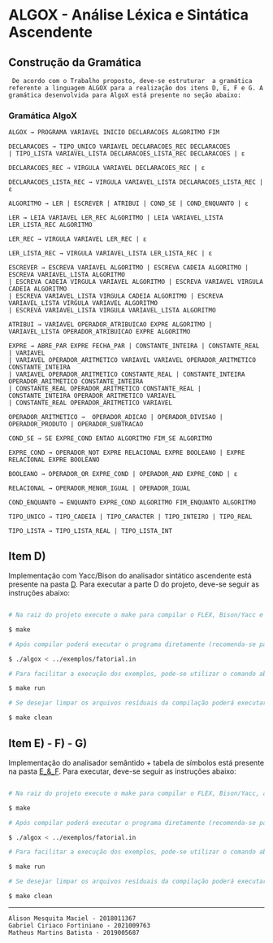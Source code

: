 # ALGOX - Análise Léxica e Sintática Ascendente

## Construção da Gramática
     De acordo com o Trabalho proposto, deve-se estruturar  a gramática referente a linguagem ALGOX para a realização dos itens D, E, F e G. A gramática desenvolvida para AlgoX está presente no seção abaixo:
### Gramática AlgoX
    ALGOX → PROGRAMA VARIAVEL INICIO DECLARACOES ALGORITMO FIM

    DECLARACOES → TIPO_UNICO VARIAVEL DECLARACOES_REC DECLARACOES 
    | TIPO_LISTA VARIAVEL_LISTA DECLARACOES_LISTA_REC DECLARACOES | ε

    DECLARACOES_REC → VIRGULA VARIAVEL DECLARACOES_REC | ε

    DECLARACOES_LISTA_REC → VIRGULA VARIAVEL_LISTA DECLARACOES_LISTA_REC | ε

    ALGORITMO → LER | ESCREVER | ATRIBUI | COND_SE | COND_ENQUANTO | ε

    LER → LEIA VARIAVEL LER_REC ALGORITMO | LEIA VARIAVEL_LISTA LER_LISTA_REC ALGORITMO
    
    LER_REC → VIRGULA VARIAVEL LER_REC | ε

    LER_LISTA_REC → VIRGULA VARIAVEL_LISTA LER_LISTA_REC | ε
    
    ESCREVER → ESCREVA VARIAVEL ALGORITMO | ESCREVA CADEIA ALGORITMO | ESCREVA VARIAVEL_LISTA ALGORITMO 
    | ESCREVA CADEIA VIRGULA VARIAVEL ALGORITMO | ESCREVA VARIAVEL VIRGULA CADEIA ALGORITMO 
    | ESCREVA VARIAVEL_LISTA VIRGULA CADEIA ALGORITMO | ESCREVA VARIAVEL_LISTA VIRGULA VARIAVEL ALGORITMO 
    | ESCREVA VARIAVEL_LISTA VIRGULA VARIAVEL_LISTA ALGORITMO

    ATRIBUI → VARIAVEL OPERADOR_ATRIBUICAO EXPRE ALGORITMO | VARIAVEL_LISTA OPERADOR_ATRIBUICAO EXPRE ALGORITMO
    
    EXPRE → ABRE_PAR EXPRE FECHA_PAR | CONSTANTE_INTEIRA | CONSTANTE_REAL | VARIAVEL 
    | VARIAVEL OPERADOR_ARITMETICO VARIAVEL VARIAVEL OPERADOR_ARITMETICO CONSTANTE_INTEIRA 
    | VARIAVEL OPERADOR_ARITMETICO CONSTANTE_REAL | CONSTANTE_INTEIRA OPERADOR_ARITMETICO CONSTANTE_INTEIRA 
    | CONSTANTE_REAL OPERADOR_ARITMETICO CONSTANTE_REAL | CONSTANTE_INTEIRA OPERADOR_ARITMETICO VARIAVEL 
    | CONSTANTE_REAL OPERADOR_ARITMETICO VARIAVEL

    OPERADOR_ARITMETICO →  OPERADOR_ADICAO | OPERADOR_DIVISAO | OPERADOR_PRODUTO | OPERADOR_SUBTRACAO

    COND_SE → SE EXPRE_COND ENTAO ALGORITMO FIM_SE ALGORITMO

    EXPRE_COND → OPERADOR_NOT EXPRE RELACIONAL EXPRE BOOLEANO | EXPRE RELACIONAL EXPRE BOOLEANO

    BOOLEANO → OPERADOR_OR EXPRE_COND | OPERADOR_AND EXPRE_COND | ε

    RELACIONAL → OPERADOR_MENOR_IGUAL | OPERADOR_IGUAL

    COND_ENQUANTO → ENQUANTO EXPRE_COND ALGORITMO FIM_ENQUANTO ALGORITMO

    TIPO_UNICO → TIPO_CADEIA | TIPO_CARACTER | TIPO_INTEIRO | TIPO_REAL

    TIPO_LISTA → TIPO_LISTA_REAL | TIPO_LISTA_INT

## Item D)
Implementação com Yacc/Bison do analisador sintático ascendente está presente na pasta [D](/algox/Parte_2/D/). Para executar a parte D do projeto, deve-se seguir as instruções abaixo:

```bash

# Na raiz do projeto execute o make para compilar o FLEX, Bison/Yacc e o programa com GCC

$ make

# Após compilar poderá executar o programa diretamente (recomenda-se passar o caminho do arquivo do programa exemplo)

$ ./algox < ../exemplos/fatorial.in

# Para facilitar a execução dos exemplos, pode-se utilizar o comando abaixo

$ make run

# Se desejar limpar os arquivos resíduais da compilação poderá executar

$ make clean

```

## Item E) - F) - G)
Implementação do analisador semântido + tabela de símbolos está presente na pasta [E_&_F](/algox/Parte_2/E_F_G). Para executar, deve-se seguir as instruções abaixo:

```bash

# Na raiz do projeto execute o make para compilar o FLEX, Bison/Yacc, a tabela de simbolos e o programa com GCC

$ make

# Após compilar poderá executar o programa diretamente (recomenda-se passar o caminho do arquivo do programa exemplo)

$ ./algox < ../exemplos/fatorial.in

# Para facilitar a execução dos exemplos, pode-se utilizar o comando abaixo

$ make run

# Se desejar limpar os arquivos resíduais da compilação poderá executar

$ make clean

```


***
    Alison Mesquita Maciel - 2018011367
    Gabriel Ciriaco Fortiniano - 2021009763
    Matheus Martins Batista - 2019005687
